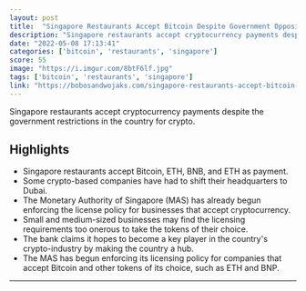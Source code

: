 ```yaml
---
layout: post
title:  "Singapore Restaurants Accept Bitcoin Despite Government Opposition."
description: "Singapore restaurants accept cryptocurrency payments despite the government restrictions in the country for crypto."
date: "2022-05-08 17:13:41"
categories: ['bitcoin', 'restaurants', 'singapore']
score: 55
image: "https://i.imgur.com/8btF6lf.jpg"
tags: ['bitcoin', 'restaurants', 'singapore']
link: "https://bobosandwojaks.com/singapore-restaurants-accept-bitcoin-despite-government-opposition/"
---
```


Singapore restaurants accept cryptocurrency payments despite the government restrictions in the country for crypto.

## Highlights

- Singapore restaurants accept Bitcoin, ETH, BNB, and ETH as payment.
- Some crypto-based companies have had to shift their headquarters to Dubai.
- The Monetary Authority of Singapore (MAS) has already begun enforcing the license policy for businesses that accept cryptocurrency.
- Small and medium-sized businesses may find the licensing requirements too onerous to take the tokens of their choice.
- The bank claims it hopes to become a key player in the country's crypto-industry by making the country a hub.
- The MAS has begun enforcing its licensing policy for companies that accept Bitcoin and other tokens of its choice, such as ETH and BNP.

---
